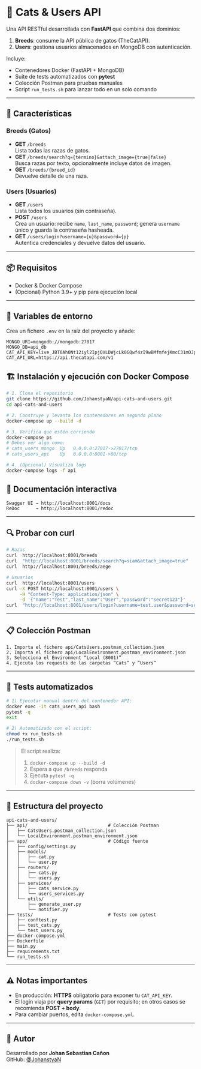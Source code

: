# 🐾 Cats & Users API

Una API RESTful desarrollada con **FastAPI** que combina dos dominios:

1. **Breeds**: consume la API pública de gatos (TheCatAPI).  
2. **Users**: gestiona usuarios almacenados en MongoDB con autenticación.

Incluye:
- Contenedores Docker (FastAPI + MongoDB)  
- Suite de tests automatizados con **pytest**  
- Colección Postman para pruebas manuales  
- Script `run_tests.sh` para lanzar todo en un solo comando  

---

## 🚀 Características

### Breeds (Gatos)
- **GET** `/breeds`  
  Lista todas las razas de gatos.  
- **GET** `/breeds/search?q={término}&attach_image={true|false}`  
  Busca razas por texto, opcionalmente incluye datos de imagen.  
- **GET** `/breeds/{breed_id}`  
  Devuelve detalle de una raza.

### Users (Usuarios)
- **GET** `/users`  
  Lista todos los usuarios (sin contraseña).  
- **POST** `/users`  
  Crea un usuario: recibe `name`, `last_name`, `password`; genera `username` único y guarda la contraseña hasheada.  
- **GET** `/users/login?username={u}&password={p}`  
  Autentica credenciales y devuelve datos del usuario.

---

## 📦 Requisitos
- Docker & Docker Compose  
- (Opcional) Python 3.9+ y pip para ejecución local  

---

## 🔧 Variables de entorno

Crea un fichero `.env` en la raíz del proyecto y añade:

~~~dotenv
MONGO_URI=mongodb://mongodb:27017
MONGO_DB=api_db
CAT_API_KEY=live_JBT0Ah0Nt12iyl2IpjQVLDWjcLk0GQwf4zI9wBMfmfejKmcC31mOJp4yJz5TsOUP
CAT_API_URL=https://api.thecatapi.com/v1
~~~


## 🏗️ Instalación y ejecución con Docker Compose

~~~bash
# 1. Clona el repositorio
git clone https://github.com/JohanstyaN/api-cats-and-users.git
cd api-cats-and-users

# 2. Construye y levanta los contenedores en segundo plano
docker-compose up --build -d

# 3. Verifica que estén corriendo
docker-compose ps
# Debes ver algo como:
# cats_users_mongo  Up   0.0.0.0:27017->27017/tcp
# cats_users_api    Up   0.0.0.0:8001->80/tcp

# 4. (Opcional) Visualiza logs
docker-compose logs -f api
~~~

## 📡 Documentación interactiva

~~~text
Swagger UI → http://localhost:8001/docs  
ReDoc      → http://localhost:8001/redoc
~~~

---

## 🔍 Probar con curl

~~~bash
# Razas
curl  http://localhost:8001/breeds
curl  "http://localhost:8001/breeds/search?q=siam&attach_image=true"
curl  http://localhost:8001/breeds/aege

# Usuarios
curl  http://localhost:8001/users
curl -X POST http://localhost:8001/users \
     -H "Content-Type: application/json" \
     -d '{"name":"Test","last_name":"User","password":"secret123"}'
curl  "http://localhost:8001/users/login?username=test.user&password=secret123"
~~~

---

## 📋 Colección Postman

~~~text
1. Importa el fichero api/CatsUsers.postman_collection.json  
2. Importa el fichero api/LocalEnvironment.postman_environment.json  
3. Selecciona el Environment “Local (8001)”  
4. Ejecuta los requests de las carpetas “Cats” y “Users”
~~~

---

## 🧪 Tests automatizados

~~~bash
# 1) Ejecutar manual dentro del contenedor API:
docker exec -it cats_users_api bash
pytest -q
exit

# 2) Automatizado con el script:
chmod +x run_tests.sh
./run_tests.sh
~~~

> El script realiza:
> 1. `docker-compose up --build -d`  
> 2. Espera a que `/breeds` responda  
> 3. Ejecuta `pytest -q`  
> 4. `docker-compose down -v` (borra volúmenes)

---

## 📁 Estructura del proyecto

~~~text
api-cats-and-users/
├── api/                              # Colección Postman
│   ├── CatsUsers.postman_collection.json
│   └── LocalEnvironment.postman_environment.json
├── app/                              # Código fuente
│   ├── config/settings.py
│   ├── models/
│   │   ├── cat.py
│   │   └── user.py
│   ├── routers/
│   │   ├── cats.py
│   │   └── users.py
│   ├── services/
│   │   ├── cats_service.py
│   │   └── users_services.py
│   └── utils/
│       ├── generate_user.py
│       └── notifier.py
├── tests/                            # Tests con pytest
│   ├── conftest.py
│   ├── test_cats.py
│   └── test_users.py
├── docker-compose.yml
├── Dockerfile
├── main.py
├── requirements.txt
└── run_tests.sh
~~~

---

## ⚠️ Notas importantes

- En producción: **HTTPS** obligatorio para exponer tu `CAT_API_KEY`.  
- El login viaja por **query params** (`GET`) por requisito; en otros casos se recomienda **POST + body**.  
- Para cambiar puertos, edita `docker-compose.yml`.

---

## 👤 Autor

Desarrollado por **Johan Sebastian Cañon**  
GitHub: [@JohanstyaN](https://github.com/JohanstyaN)
